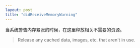 ```yaml
---
layout: post
title: "didReceiveMemoryWarning"
---
```


当系统警告内存紧张的时候，在这里释放相关不需要的资源。

> Release any cached data, images, etc. that aren't in use.

